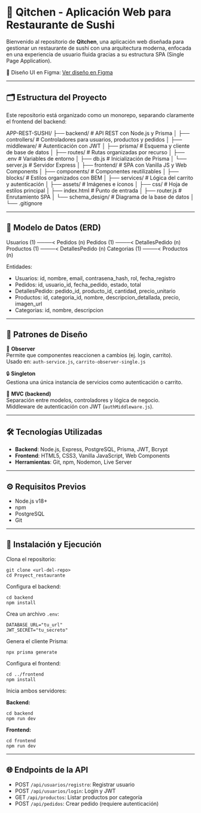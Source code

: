 
# 🍣 Qitchen - Aplicación Web para Restaurante de Sushi

Bienvenido al repositorio de **Qitchen**, una aplicación web diseñada para gestionar un restaurante de sushi con una arquitectura moderna, enfocada en una experiencia de usuario fluida gracias a su estructura SPA (Single Page Application).  

🔗 Diseño UI en Figma: [Ver diseño en Figma](https://www.figma.com/design/VkCxnTC1OaLEefSAEGOS8r/Restautant-Sushi?node-id=3220-239&m=dev)

---

## 🗂 Estructura del Proyecto

Este repositorio está organizado como un monorepo, separando claramente el frontend del backend:

APP-REST-SUSHI/
├── backend/                # API REST con Node.js y Prisma
│   ├── controllers/        # Controladores para usuarios, productos y pedidos
│   ├── middleware/         # Autenticación con JWT
│   ├── prisma/             # Esquema y cliente de base de datos
│   ├── routes/             # Rutas organizadas por recurso
│   ├── .env                # Variables de entorno
│   ├── db.js               # Inicialización de Prisma
│   └── server.js           # Servidor Express
│
├── frontend/               # SPA con Vanilla JS y Web Components
│   ├── components/         # Componentes reutilizables
│   ├── blocks/             # Estilos organizados con BEM
│   ├── services/           # Lógica del carrito y autenticación
│   ├── assets/             # Imágenes e íconos
│   ├── css/                # Hoja de estilos principal
│   ├── index.html          # Punto de entrada
│   ├── router.js           # Enrutamiento SPA
│   └── schema_design/      # Diagrama de la base de datos
│
└── .gitignore

---

## 🧩 Modelo de Datos (ERD)

Usuarios (1) ────< Pedidos (n)
Pedidos (1) ────< DetallesPedido (n)
Productos (1) ────< DetallesPedido (n)
Categorias (1) ────< Productos (n)

Entidades:
- Usuarios: id, nombre, email, contrasena_hash, rol, fecha_registro
- Pedidos: id, usuario_id, fecha_pedido, estado, total
- DetallesPedido: pedido_id, producto_id, cantidad, precio_unitario
- Productos: id, categoria_id, nombre, descripcion_detallada, precio, imagen_url
- Categorias: id, nombre, descripcion

---

## 🧠 Patrones de Diseño

🔄 **Observer**  
Permite que componentes reaccionen a cambios (ej. login, carrito).  
Usado en: `auth-service.js`, `carrito-observer-single.js`

🔒 **Singleton**  
Gestiona una única instancia de servicios como autenticación o carrito.

🧱 **MVC (backend)**  
Separación entre modelos, controladores y lógica de negocio.  
Middleware de autenticación con JWT (`authMiddleware.js`).

---

## 🛠 Tecnologías Utilizadas

- **Backend**: Node.js, Express, PostgreSQL, Prisma, JWT, Bcrypt
- **Frontend**: HTML5, CSS3, Vanilla JavaScript, Web Components
- **Herramientas**: Git, npm, Nodemon, Live Server

---

## ⚙️ Requisitos Previos

- Node.js v18+
- npm
- PostgreSQL
- Git

---

## 🚀 Instalación y Ejecución

Clona el repositorio:

    git clone <url-del-repo>
    cd Proyect_restaurante

Configura el backend:

    cd backend
    npm install

Crea un archivo `.env`:

    DATABASE_URL="tu_url"
    JWT_SECRET="tu_secreto"

Genera el cliente Prisma:

    npx prisma generate

Configura el frontend:

    cd ../frontend
    npm install

Inicia ambos servidores:

**Backend:**

    cd backend
    npm run dev

**Frontend:**

    cd frontend
    npm run dev

---

## 🌐 Endpoints de la API

- POST `/api/usuarios/registro`: Registrar usuario
- POST `/api/usuarios/login`: Login y JWT
- GET `/api/productos`: Listar productos por categoría
- POST `/api/pedidos`: Crear pedido (requiere autenticación)

